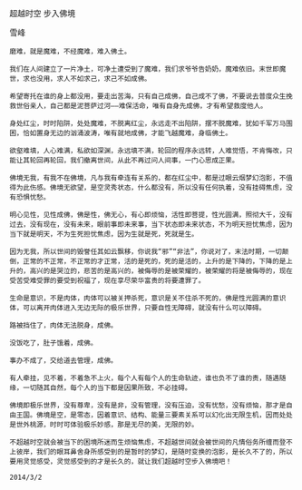 超越时空 步入佛境

雪峰


    磨难，就是魔难，不经魔难，难入佛土。

    我们在人间建立了一片净土，可净土遭受到了魔难，我们求爷爷告奶奶，魔难依旧。末世即魔世，求也没用，求人不如求己，求己不如成佛。

    希望寄托在谁的身上都没用，要走出苦海，只有自己成佛，自己成不了佛，不要说去普度众生挽救世俗亲人，自己都是泥菩萨过河——难保活命，唯有自身先成佛，才有希望救度他人。

    身处红尘，时时陷阱，处处魔难，不脱离红尘，永远走不出陷阱，摆不脱魔难，犹如千军万马围困，恰如置身无边的汹涌波涛，唯有就地成佛，才能飞越魔难，身临佛土。

    欲壑难填，人心难满，私欲如深渊，永远填不满，轮回的程序永远转，人难觉悟，不肯悔改，只能让其轮回再轮回，我们撤离世间，从此不再过问人间事，一门心思成正果。

    佛境无我，有我不在佛境，凡与我有牵连有关系的，都在红尘中，都是过眼云烟梦幻泡影，不值得为此伤感。佛境无欲望，是空灵秀状态，什么都没有，所以没有任何执着，没有挂碍焦虑，没有恐惧忧愁。

    明心见性，见性成佛，佛是性，佛无心，有心即烦恼，活性即菩提，性光圆满，照彻大千，没有过去，没有现在，没有未来，眼前事即未来事，当下状态即未来状态，不为明天担忧焦虑，因为当下就是明天，不为生死担忧焦虑，因为生就是死，死就是生。

    因为无我，所以世间的毁誉任其如云飘移，你说我“邪”“非法”，你说对了，末法时期，一切颠倒，正常的不正常，不正常的才正常，活的是死的，死的是活的，上升的是下降的，下降的是上升的，高兴的是哭泣的，悲苦的是高兴的，被侮辱的是被荣耀的，被荣耀的将是被侮辱的，现在受苦受难受罪的要受到祝福了，现在享尽荣华富贵的将要遭罪了。

    生命是意识，不是肉体，肉体可以被关押杀死，意识是关不住杀不死的，佛是性光圆满的意识体，可以离开肉体进入无边无际的极乐世界，只要自性无障碍，就没有什么可以障碍。

    路被挡住了，肉体无法脱身，成佛。

    没饭吃了，肚子饿着，成佛。

    事办不成了，交给道去管理，成佛。

    有人牵挂，见不着，不着急不上火，每个人有每个人的生命轨迹，谁也负不了谁的责，随遇随缘，一切随其自然，每个人的当下都是因果所致，不必挂碍。

    佛境即极乐世界，没有尊卑，没有是非，没有管理，没有压迫，没有忧愁，没有烦恼，那才是自由王国。佛境是空，是零态，因着意识、结构、能量三要素关系可以幻化出无限生机，因而处处是世外桃源，时时可体验极乐妙感，那是无尽的美，无限的妙。

    不超越时空就会被当下的困境所迷而生烦恼焦虑，不超越世间就会被世间的凡情俗务所缠而登不上彼岸，我们的眼耳鼻舍身所感受到的是暂时的梦幻，是随时变换的泡影，是长久不了的，所以要用灵觉感受，灵觉感受到的才是长久的，就让我们超越时空步入佛境吧！

    2014/3/2



